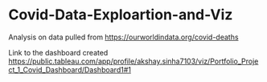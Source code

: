 # Covid-Data-Exploartion-and-Viz
Analysis on data pulled from https://ourworldindata.org/covid-deaths 


Link to the dashboard created
https://public.tableau.com/app/profile/akshay.sinha7103/viz/Portfolio_Project_1_Covid_Dashboard/Dashboard1#1
